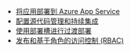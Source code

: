 * [将应用部署到 Azure App Service](/documentation/articles/web-sites-deploy/)
* [配置源代码管理和持续集成](/documentation/articles/app-service-continuous-deployment/)
* [使用部署槽进行过渡部署](/documentation/articles/web-sites-staged-publishing/)
* [发布和基于角色的访问控制 (RBAC)](https://azure.microsoft.com/blog/rbac-and-azure-websites-publishing/)

<!---HONumber=Mooncake_0919_2016-->